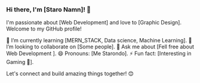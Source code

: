 ### Hi there, I'm [Staro Namn]! 👋

I'm passionate about [Web Development] and love to [Graphic Design]. Welcome to my GitHub profile! 

🌱 I’m currently learning [MERN_STACK, Data science, Machine Learning].
👯 I’m looking to collaborate on [Some people].
💬 Ask me about [Fell free about Web Development ].
😄 Pronouns: [Me Starondo].
⚡ Fun fact: [Interesting in Gaming 🥰].

Let's connect and build amazing things together! 😊
